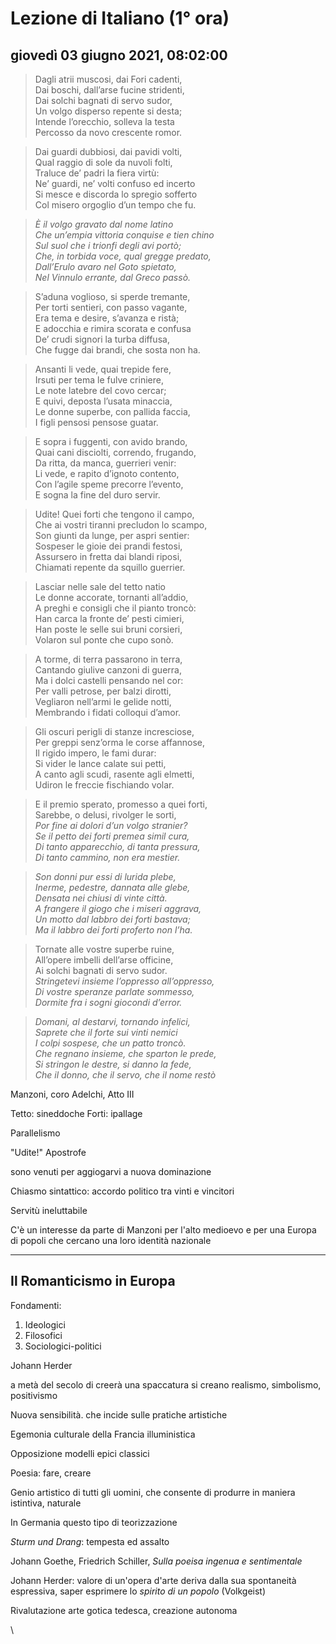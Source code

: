 
# Lezione di Italiano (1° ora)

## giovedì 03 giugno 2021, 08:02:00


> Dagli atrii muscosi, dai Fori cadenti,  
Dai boschi, dall’arse fucine stridenti,  
Dai solchi bagnati di servo sudor,  
Un volgo disperso repente si desta;  
Intende l’orecchio, solleva la testa  
Percosso da novo crescente romor.  
 
 > Dai guardi dubbiosi, dai pavidi volti,  
Qual raggio di sole da nuvoli folti,  
Traluce de’ padri la fiera virtù:  
Ne’ guardi, ne’ volti confuso ed incerto  
Si mesce e discorda lo spregio sofferto  
Col misero orgoglio d’un tempo che fu.  
  
> _È il volgo gravato dal nome latino_  
_Che un’empia vittoria conquise e tien chino_  
_Sul suol che i trionfi degli avi portò;_  
_Che, in torbida voce, qual gregge predato,_  
_Dall’Erulo avaro nel Goto spietato,_  
_Nel Vinnulo errante, dal Greco passò._  
  
> S’aduna voglioso, si sperde tremante,  
Per torti sentieri, con passo vagante,  
Era tema e desire, s’avanza e ristà;  
E adocchia e rimira scorata e confusa  
De’ crudi signori la turba diffusa,  
Che fugge dai brandi, che sosta non ha.



> Ansanti li vede, quai trepide fere,  
Irsuti per tema le fulve criniere,  
Le note latebre del covo cercar;  
E quivi, deposta l’usata minaccia,  
Le donne superbe, con pallida faccia,  
I figli pensosi pensose guatar.  
  
> E sopra i fuggenti, con avido brando,  
Quai cani disciolti, correndo, frugando,  
Da ritta, da manca, guerrieri venir:  
Li vede, e rapito d’ignoto contento,  
Con l’agile speme precorre l’evento,  
E sogna la fine del duro servir.  
  
> Udite! Quei forti che tengono il campo,  
Che ai vostri tiranni precludon lo scampo,  
Son giunti da lunge, per aspri sentier:  
Sospeser le gioie dei prandi festosi,  
Assursero in fretta dai blandi riposi,  
Chiamati repente da squillo guerrier.  
  
> Lasciar nelle sale del tetto natio  
Le donne accorate, tornanti all’addio,  
A preghi e consigli che il pianto troncò:  
Han carca la fronte de’ pesti cimieri,  
Han poste le selle sui bruni corsieri,  
Volaron sul ponte che cupo sonò.  
  
> A torme, di terra passarono in terra,  
Cantando giulive canzoni di guerra,  
Ma i dolci castelli pensando nel cor:  
Per valli petrose, per balzi dirotti,  
Vegliaron nell’armi le gelide notti,  
Membrando i fidati colloqui d’amor.  
  
> Gli oscuri perigli di stanze incresciose,  
Per greppi senz’orma le corse affannose,  
Il rigido impero, le fami durar:  
Si vider le lance calate sui petti,  
A canto agli scudi, rasente agli elmetti,  
Udiron le freccie fischiando volar.  
  
> E il premio sperato, promesso a quei forti,  
Sarebbe, o delusi, rivolger le sorti,  
_Por fine ai dolori d’un volgo stranier?_  
_Se il petto dei forti premea simil cura,_  
_Di tanto apparecchio, di tanta pressura,_  
_Di tanto cammino, non era mestier._


> _Son donni pur essi di lurida plebe,_  
_Inerme, pedestre, dannata alle glebe,_  
_Densata nei chiusi di vinte città._  
_A frangere il giogo che i miseri aggrava,_  
_Un motto dal labbro dei forti bastava;_  
_Ma il labbro dei forti proferto non l’ha._  
  
> Tornate alle vostre superbe ruine,  
All’opere imbelli dell’arse officine,  
Ai solchi bagnati di servo sudor.  
_Stringetevi insieme l’oppresso all’oppresso,_  
_Di vostre speranze parlate sommesso,_  
_Dormite fra i sogni giocondi d’error._  
  
> _Domani, al destarvi, tornando infelici,_  
_Saprete che il forte sui vinti nemici_  
_I colpi sospese, che un patto troncò._  
_Che regnano insieme, che sparton le prede,_  
_Si stringon le destre, si danno la fede,_  
_Che il donno, che il servo, che il nome restò_

Manzoni, coro Adelchi, Atto III


Tetto: sineddoche
Forti: ipallage


Parallelismo

"Udite!" Apostrofe


sono venuti per aggiogarvi a nuova dominazione


Chiasmo sintattico: accordo politico tra vinti e vincitori

Servitù ineluttabile

C'è un interesse da parte di Manzoni per l'alto medioevo e per una Europa di popoli che cercano una loro identità nazionale

---


## Il Romanticismo in Europa


Fondamenti:
1. Ideologici
2. Filosofici
3. Sociologici-politici

Johann Herder


a metà del secolo di creerà una spaccatura
si creano realismo, simbolismo, positivismo



Nuova sensibilità. che incide sulle pratiche artistiche


Egemonia culturale della Francia illuministica

Opposizione modelli epici classici


Poesia: fare, creare

Genio artistico di tutti gli uomini, che consente di produrre in maniera istintiva, naturale


In Germania questo tipo di teorizzazione 


*Sturm und Drang*: tempesta ed assalto


Johann Goethe, Friedrich Schiller, *Sulla poeisa ingenua e sentimentale*


Johann Herder: valore di un'opera d'arte deriva dalla sua spontaneità espressiva, saper esprimere lo *spirito di un popolo* (Volkgeist)

Rivalutazione arte gotica tedesca, creazione autonoma


\
<!--stackedit_data:
eyJoaXN0b3J5IjpbMTgzMTQ5MTAwNSwxMzA1MzgxNzc1LDIwNj
A4MzEyMywxNzk1MDAxNzI0XX0=
-->